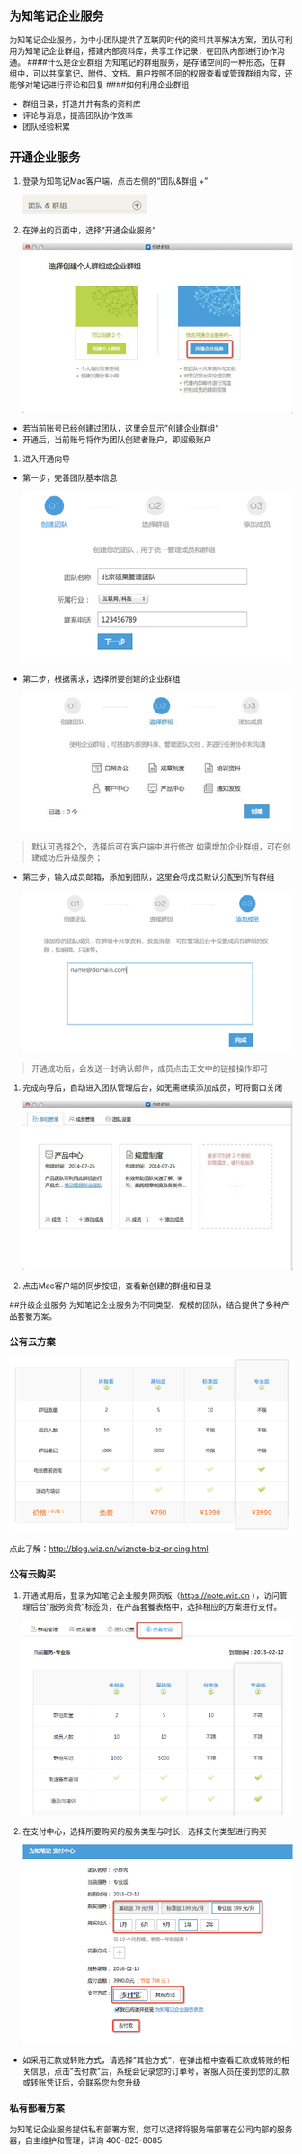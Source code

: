 ## 为知笔记企业服务
为知笔记企业服务，为中小团队提供了互联网时代的资料共享解决方案，团队可利用为知笔记企业群组，搭建内部资料库，共享工作记录，在团队内部进行协作沟通。
####什么是企业群组
为知笔记的群组服务，是存储空间的一种形态，在群组中，可以共享笔记、附件、文档。用户按照不同的权限查看或管理群组内容，还能够对笔记进行评论和回复
####如何利用企业群组
 * 群组目录，打造井井有条的资料库
 * 评论与消息，提高团队协作效率
 * 团队经验积累

## 开通企业服务

1. 登录为知笔记Mac客户端，点击左侧的“团队&群组 +”

    ![创建](img/createteam-plus.png)
1. 在弹出的页面中，选择“开通企业服务“

    ![选择](img/createteam-choose.png)
 * 若当前账号已经创建过团队，这里会显示”创建企业群组“
 * 开通后，当前账号将作为团队创建者账户，即超级账户
1. 进入开通向导
 * 第一步，完善团队基本信息

    ![向导](img/createteam-step1.png)
 * 第二步，根据需求，选择所要创建的企业群组

    ![向导](img/createteam-step2.png)
  > 默认可选择2个，选择后可在客户端中进行修改
  > 如需增加企业群组，可在创建成功后升级服务；

 * 第三步，输入成员邮箱，添加到团队，这里会将成员默认分配到所有群组

    ![向导](img/createteam-step3.png)
  > 开通成功后，会发送一封确认邮件，成员点击正文中的链接操作即可
1. 完成向导后，自动进入团队管理后台，如无需继续添加成员，可将窗口关闭

    ![管理后台](img/createteam-admin.png)
1. 点击Mac客户端的同步按钮，查看新创建的群组和目录

##升级企业服务
为知笔记企业服务为不同类型、规模的团队，结合提供了多种产品套餐方案。
### 公有云方案
![价格](img/createteam-pricing.png)

点此了解：http://blog.wiz.cn/wiznote-biz-pricing.html

### 公有云购买

1. 开通试用后，登录为知笔记企业服务网页版（https://note.wiz.cn ），访问管理后台”服务资费“标签页，在产品套餐表格中，选择相应的方案进行支付。

    ![支付](img/createteam-pay.png)
1. 在支付中心，选择所要购买的服务类型与时长，选择支付类型进行购买

    ![支付中心](img/createteam-paycenter.png)
 * 如采用汇款或转账方式，请选择”其他方式“，在弹出框中查看汇款或转账的相关信息，点击”去付款”后，系统会记录您的订单号，客服人员在接到您的汇款或转账凭证后，会联系您为您升级

### 私有部署方案

为知笔记企业服务提供私有部署方案，您可以选择将服务端部署在公司内部的服务器，自主维护和管理，详询 400-825-8085
